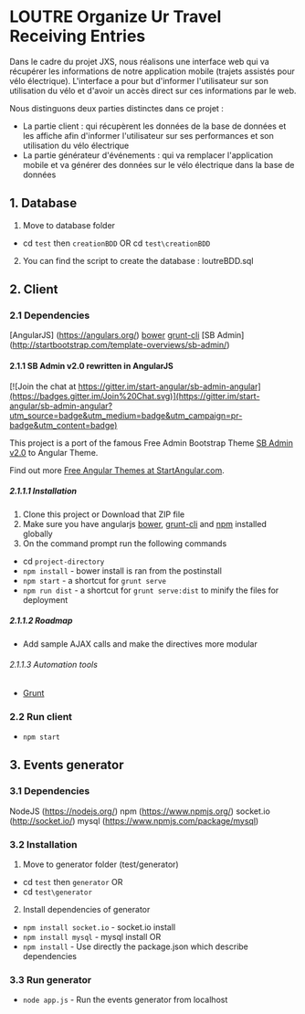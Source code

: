 # LOUTRE Organize Ur Travel Receiving Entries

Dans le cadre du projet JXS, nous réalisons une interface web qui va récupérer les informations de notre application mobile (trajets assistés pour vélo électrique).
L'interface a pour but d'informer l'utilisateur sur son utilisation du vélo et d'avoir un accès direct sur ces informations par le web.

Nous distinguons deux parties distinctes dans ce projet :
- La partie client : qui récupèrent les données de la base de données et les affiche afin d'informer l'utilisateur sur ses performances et son utilisation du vélo électrique
- La partie générateur d'événements : qui va remplacer l'application mobile et va générer des données sur le vélo électrique dans la base de données

## 1. Database

1. Move to database folder
- cd `test` then `creationBDD` 
OR
cd `test\creationBDD`
2. You can find the script to create the database : loutreBDD.sql

## 2. Client

### 2.1 Dependencies

[AngularJS] (https://angulars.org/)
[bower](http://bower.io/)
[grunt-cli](https://www.npmjs.com/package/grunt-cli)
[SB Admin] (http://startbootstrap.com/template-overviews/sb-admin/)

#### 2.1.1 SB Admin v2.0 rewritten in AngularJS

[![Join the chat at https://gitter.im/start-angular/sb-admin-angular](https://badges.gitter.im/Join%20Chat.svg)](https://gitter.im/start-angular/sb-admin-angular?utm_source=badge&utm_medium=badge&utm_campaign=pr-badge&utm_content=badge)

This project is a port of the famous Free Admin Bootstrap Theme [SB Admin v2.0](http://startbootstrap.com/template-overviews/sb-admin-2/) to Angular Theme.

Find out more [Free Angular Themes at StartAngular.com](http://www.startangular.com/).

##### 2.1.1.1 Installation
1. Clone this project or Download that ZIP file
2. Make sure you have angularjs [bower](http://bower.io/), [grunt-cli](https://www.npmjs.com/package/grunt-cli) and  [npm](https://www.npmjs.org/) installed globally
3. On the command prompt run the following commands
- cd `project-directory`
- `npm install` - bower install is ran from the postinstall
- `npm start` - a shortcut for `grunt serve`
- `npm run dist` - a shortcut for `grunt serve:dist` to minify the files for deployment

##### 2.1.1.2 Roadmap

- Add sample AJAX calls and make the directives more modular

###### 2.1.1.3 Automation tools

- [Grunt](http://gruntjs.com/)

### 2.2 Run client

- `npm start`

## 3. Events generator

### 3.1 Dependencies

NodeJS (https://nodejs.org/)
npm (https://www.npmjs.org/)
socket.io (http://socket.io/)
mysql (https://www.npmjs.com/package/mysql)

### 3.2 Installation

1. Move to generator folder (test/generator)
- cd `test` then `generator` 
OR
- cd `test\generator`
2. Install dependencies of generator
- `npm install socket.io` - socket.io install
- `npm install mysql` - mysql install
OR
- `npm install` - Use directly the package.json which describe dependencies

### 3.3 Run generator

- `node app.js` - Run the events generator from localhost